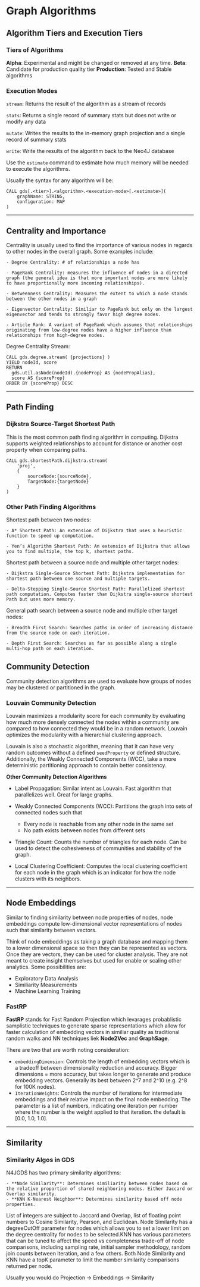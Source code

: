 # Graph Algorithms

## Algorithm Tiers and Execution Tiers

### Tiers of Algorithms
**Alpha**: Experimental and might be changed or removed at any time. 
**Beta**: Candidate for production quality tier
**Production**: Tested and Stable algorithms

### Execution Modes

`stream`: Returns the result of the algorithm as a stream of records

`stats`: Returns a single record of summary stats but does not write or modify any data

`mutate`: Writes the results to the in-memory graph projection and a single record of summary stats

`write`: Write the results of the algorithm back to the Neo4J database 

Use the `estimate` command to estimate how much memory will be needed to execute the algorithms.

Usually the syntax for any algorithm will be:

```
CALL gds[.<tier>].<algorithm>.<execution-mode>[.<estimate>](
	graphName: STRING,
	configuration: MAP
)
```

---
## Centrality and Importance
Centrality is usually used to find the importance of various nodes in regards to other nodes in the overall graph. Some examples include:

    - Degree Centrality: # of relationships a node has

    - PageRank Centrality: measures the influence of nodes in a directed graph (the general idea is that more important nodes are more likely to have proportionally more incoming relationships).

    - Betweenness Centrality: Measures the extent to which a node stands between the other nodes in a graph

    - Eigenvector Centrality: Similiar to PageRank but only on the largest eigenvector and tends to strongly favor high degree nodes.

    - Article Rank: A variant of PageRank which assumes that relationships originating from low-degree nodes have a higher influence than relationships from high-degree nodes.

Degree Centrality Stream:

```
CALL gds.degree.stream( {projections} )
YIELD nodeId, score
RETURN
  gds.util.asNode(nodeId).{nodeProp} AS {nodePropAlias},
  score AS {scoreProp}
ORDER BY {scoreProp} DESC
```


---

## Path Finding

### Dijkstra Source-Target Shortest Path

This is the most common path finding algorithm in computing. Dijkstra supports weighted relationships to account for distance or another cost property when comparing paths. 

```
CALL gds.shortestPath.dijkstra.stream(
    'proj',
    {
        sourceNode:{sourceNode},
        TargetNode:{targetNode}
    }
)
```

### Other Path Finding Algorithms

Shortest path between two nodes:

    - A* Shortest Path: An extension of Dijkstra that uses a heuristic function to speed up computation.

    - Yen’s Algorithm Shortest Path: An extension of Dijkstra that allows you to find multiple, the top k, shortest paths.

Shortest path between a source node and multiple other target nodes:

    - Dijkstra Single-Source Shortest Path: Dijkstra implementation for shortest path between one source and multiple targets.

    - Delta-Stepping Single-Source Shortest Path: Parallelized shortest path computation. Computes faster than Dijkstra single-source shortest Path but uses more memory.

General path search between a source node and multiple other target nodes:

    - Breadth First Search: Searches paths in order of increasing distance from the source node on each iteration.

    - Depth First Search: Searches as far as possible along a single multi-hop path on each iteration.



## Community Detection

Community detection algorithms are used to evaluate how groups of nodes may be clustered or partitioned in the graph. 

### Louvain Community Detection

Louvain maximizes a modularity score for each community by evaluating how much more densely connected the nodes within a community are compared to how connected they would be in a random network. Louvain optimizes the modularity with a hierarchial clustering approach.

Louvain is also a stochastic algorithm, meaning that it can have very random outcomes without a defined `seedProperty` or defined structure. Additionally, the Weakly Connected Components (WCC), take a more deterministic partitioning approach to contain better consistency.


**Other Community Detection Algorithms**
- Label Propagation: Similar intent as Louvain. Fast algorithm that parallelizes well. Great for large graphs.

- Weakly Connected Components (WCC): Partitions the graph into sets of connected nodes such that
    - Every node is reachable from any other node in the same set
    - No path exists between nodes from different sets

- Triangle Count: Counts the number of triangles for each node. Can be used to detect the cohesiveness of communities and stability of the graph.

- Local Clustering Coefficient: Computes the local clustering coefficient for each node in the graph which is an indicator for how the node clusters with its neighbors.

---

## Node Embeddings

Similar to finding similarity between node properties of nodes, node embeddings compute low-dimensional vector representations of nodes such that similarity between vectors.

Think of node embeddings as taking a graph database and mapping them to a lower dimensional space so then they can be represented as vectors. Once they are vectors, they can be used for cluster analysis. They are not meant to create insight themselves but used for enable or scaling other analytics. 
Some possibilities are:
- Exploratory Data Analysis
- Similiarity Measurements
- Machine Learning Training

### FastRP

**FastRP** stands for Fast Random Projection which levarages probablistic samplistic techniques to generate sparse representations which allow for faster calculation of embedding vectors in similiar quality as traditional random walks and NN techniques liek **Node2Vec** and **GraphSage**. 

There are two that are worth noting consideration:
- `embeddingDimension`: Controls the length of embedding vectors which is a tradeoff between dimensionality reduction and accuracy. Bigger dimensions = more accuracy, but takes longer to generate and produce embedding vectors.
Generally its best between 2^7 and 2^10 (e.g. 2^8 for 100K nodes). 
- `IterationWeights`: Controls the number of iterations for intermediate embeddings and their relative impact on the final node embedding. The parameter is a list of numbers, indicating one iteration per number where the number is the weight applied to that iteration. the default is [0.0, 1.0, 1.0].

---
## Similarity

### Similarity Algos in GDS

N4JGDS has two primary similarity algorithms:

    - **Node Similarity**: Determines similiarity between nodes based on the relative proportion of shared neighboring nodes. Either Jaccard or Overlap similarity. 
    - **KNN K-Nearest Neighbor**: Determines similarity based off node properties.

List of integers are subject to Jaccard and Overlap, list of floating point numbers to Cosine Similarity, Pearson, and Euclidean. Node Similarity has a degreeCutOff parameter for nodes which allows you to set a lower limit on the degree centrality for nodes to be selected.KNN has various parameters that can be tuned to affect the speed vs completeness trade-off of node comparisons, including sampling rate, initial sampler methodology, random join counts between iteration, and a few others. Both Node Similarity and KNN have a topK parameter to limit the number similarity comparisons returned per node.

Usually you would do Projection -> Embeddings -> Similarity